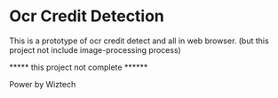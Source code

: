 # Ocr Credit Detection

This is a prototype of ocr credit detect and all in web browser.
(but this project not include image-processing process)

***** this project not complete ******

Power by Wiztech
